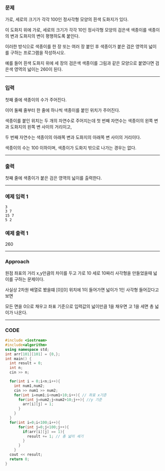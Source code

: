 ### 문제

가로, 세로의 크기가 각각 100인 정사각형 모양의 흰색 도화지가 있다.

이 도화지 위에 가로, 세로의 크기가 각각 10인 정사각형 모양의 검은색 색종이를 색종이의 변과 도화지의 변이 평행하도록 붙인다.

이러한 방식으로 색종이를 한 장 또는 여러 장 붙인 후 색종이가 붙은 검은 영역의 넓이를 구하는 프로그램을 작성하시오.

예를 들어 흰색 도화지 위에 세 장의 검은색 색종이를 그림과 같은 모양으로 붙였다면 검은색 영역의 넓이는 260이 된다.

------------------------------------------------

### 입력

첫째 줄에 색종이의 수가 주어진다.

이어 둘째 줄부터 한 줄에 하나씩 색종이를 붙인 위치가 주어진다.

색종이를 붙인 위치는 두 개의 자연수로 주어지는데 첫 번째 자연수는 색종이의 왼쪽 변과 도화지의 왼쪽 변 사이의 거리이고,

두 번째 자연수는 색종이의 아래쪽 변과 도화지의 아래쪽 변 사이의 거리이다.

색종이의 수는 100 이하이며, 색종이가 도화지 밖으로 나가는 경우는 없다.

------------------------------------------------

### 출력

첫째 줄에 색종이가 붙은 검은 영역의 넓이를 출력한다.

------------------------------------------------
### 예제 입력 1 

```
3
3 7
15 7
5 2
```
### 예제 출력 1 

260

------------------------------------------------

### Approach

원점 좌표의 거리 x,y만큼의 차이를 두고 가로 10 세로 10짜리 사각형을 만들었을때 넓이를 구하는 문제이다.

사실상 2차원 배열로 봤을떄 [0][0] 위치에 1이 들어가면 넓이가 1인 사각형 들어갔다고 보면

모든 면을 0으로 채우고 좌표 기준으로 입력값의 넓이만큼 1을 채우면 고 1을 세면 총 넓이가 나온다.

------------------------------------------------

### CODE
```C++
#include <iostream>
#include<algorithm>
using namespace std;
int arr[101][101] = {0,};
int main() {
  int result = 0;
  int n;
  cin >> n;

  for(int i = 0;i<n;i++){
    int num1,num2;
    cin >> num1 >> num2;
    for(int i=num1;i<num1+10;i++){ // 좌표 x기준
      for(int j=num2;j<num2+10;j++){ //y 기준
        arr[i][j] = 1;
      }
    }
  }
  for(int i=0;i<100;i++){
      for(int j=0;j<100;j++){
        if(arr[i][j] == 1){
          result += 1; // 총 넓이 세기
        }
      }
    }
  cout << result;
  return 0;
}
```
